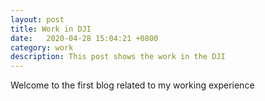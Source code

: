 ```yaml
---
layout: post
title: Work in DJI
date:   2020-04-28 15:04:21 +0800
category: work
description: This post shows the work in the DJI
---
```


Welcome to the first blog related to my working experience
